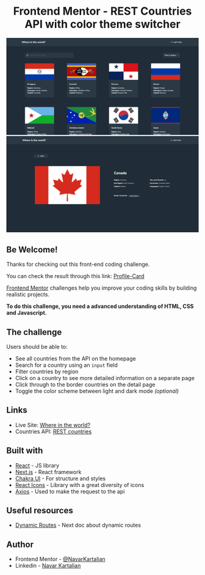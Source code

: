 <h1 align="center">Frontend Mentor - REST Countries API with color theme switcher</h1>

![Design preview home](./design/Home.png)
![Design preview Country](./design/Country.png)

## Be Welcome!

Thanks for checking out this front-end coding challenge.

You can check the result through this link: [Profile-Card](https://rest-countries-world.vercel.app)

[Frontend Mentor](https://www.frontendmentor.io) challenges help you improve your coding skills by building realistic projects.

**To do this challenge, you need a advanced understanding of HTML, CSS and Javascript.**

## The challenge

Users should be able to:

- See all countries from the API on the homepage
- Search for a country using an `input` field
- Filter countries by region
- Click on a country to see more detailed information on a separate page
- Click through to the border countries on the detail page
- Toggle the color scheme between light and dark mode *(optional)*

## Links

- Live Site: [Where in the world?](https://rest-countries-world.vercel.app/)
- Countries API: [REST countries](https://restcountries.com/)

## Built with

- [React](https://reactjs.org/) - JS library
- [Next.js](https://nextjs.org/) - React framework
- [Chakra UI](https://chakra-ui.com/) - For structure and styles 
- [React Icons](https://react-icons.github.io/react-icons/) - Library with a great diversity of icons 
- [Axios](https://axios-http.com/docs/intro) - Used to make the request to the api

## Useful resources

- [Dynamic Routes](https://nextjs.org/learn/basics/dynamic-routes) - Next doc about dynamic routes 

## Author

- Frontend Mentor - [@NavarKartalian](https://www.frontendmentor.io/profile/NavarKartalian)
- Linkedin - [Navar Kartalian](https://www.linkedin.com/in/navar-kartalian-784637206/)